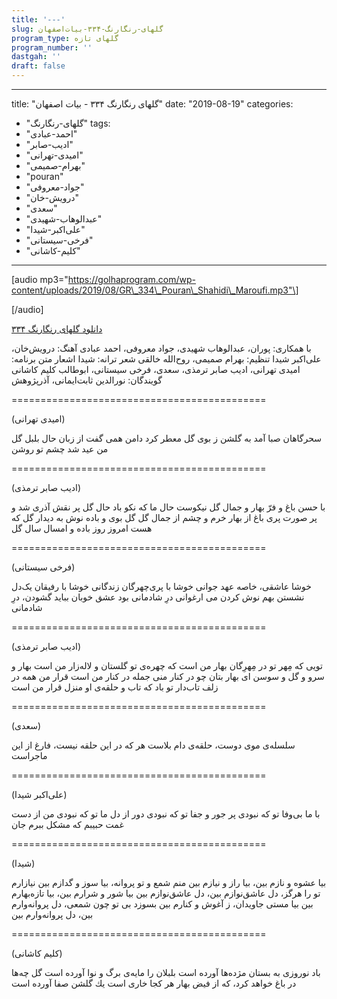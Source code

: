 ```yaml
---
title: '---'
slug: گلهای-رنگارنگ-۳۳۴-بیات‌اصفهان
program_type: گلهای تازه
program_number: ''
dastgah: ''
draft: false
---
```


---
title: "گلهای رنگارنگ ۳۳۴ - بیات اصفهان"
date: "2019-08-19"
categories: 
  - "گلهای-رنگارنگ"
tags: 
  - "احمد-عبادی"
  - "ادیب-صابر"
  - "امیدی-تهرانی"
  - "بهرام-صمیمی"
  - "pouran"
  - "جواد-معروفی"
  - "درویش-خان"
  - "سعدی"
  - "عبدالوهاب-شهیدی"
  - "علی‌اکبر-شیدا"
  - "فرخی-سیستانی"
  - "کلیم-کاشانی"
---

\[audio mp3="https://golhaprogram.com/wp-content/uploads/2019/08/GR\_334\_Pouran\_Shahidi\_Maroufi.mp3"\]

\[/audio\]

[دانلود گلهای رنگارنگ ۳۳۴](https://golhaprogram.com/wp-content/uploads/2019/08/GR_334_Pouran_Shahidi_Maroufi.mp3)

با همکاری: پوران، عبدالوهاب شهیدی، جواد معروفی، احمد عبادی آهنگ: درویش‌خان، علی‌اکبر شیدا تنظیم: بهرام صمیمی، روح‌الله خالقی شعر ترانه: شیدا اشعار متن برنامه: امیدی تهرانی، ادیب صابر ترمذی، سعدی، فرخی سیستانی، ابوطالب کلیم کاشانی گویندگان: نورالدین ثابت‌ایمانی، آذرپژوهش

\============================================

(امیدی تهرانی)

سحرگاهان صبا آمد به گلشن ز بوی گل معطر کرد دامن همی گفت از زبان حال بلبل گل من عید شد چشم تو روشن

\============================================

(ادیب صابر ترمذی)

با حسن باغ و فرّ بهار و جمال گل نیکوست حال ما که نکو باد حال گل پر نقش آذری شد و پر صورت پری باغ از بهار خرم و چشم از جمال گل گل بوی و باده نوش به دیدار گل که هست امروز روز باده و امسال سال گل

\============================================

(فرخی سیستانی)

خوشا عاشقی، خاصه عهد جوانی خوشا با پری‌چهرگان زندگانی خوشا با رفیقان یک‌دل نشستن بهم نوش کردن می ارغوانی درِ شادمانی بود عشق خوبان بباید گشودن، درِ شادمانی

\============================================

(ادیب صابر ترمذی)

تویی که مِهر تو در مِهرِگان بهار من است که چهره‌ی تو گلستان و لاله‌زار من است بهار و سرو و گل و سوسن ای بهار بتان چو در کنار منی جمله در کنار من است قرار من همه در زلف تاب‌دار تو باد که تاب و حلقه‌ی او منزل قرار من است

\============================================

(سعدی)

سلسله‌ی موی دوست، حلقه‌ی دام بلاست هر که در این حلقه نیست، فارغ از این ماجراست

\============================================

(علی‌اکبر شیدا)

با ما بی‌وفا تو که نبودی پر جور و جفا تو که نبودی دور از دل ما تو که نبودی من از دست غمت حبیبم که مشکل ببرم جان

\============================================

(شیدا)

بیا عشوه و نازم بین، بیا راز و نیازم بین منم شمع و تو پروانه، بیا سوز و گدازم بین نیازارم تو را هرگز، دل عاشق‌نوازم بین، دل عاشق‌نوازم بین بیا شور و شرارم بین، بیا تازه‌بهارم بین بیا مستی جاویدان، ز آغوش و کنارم بین بسوزد بی تو چون شمعی، دل پروانه‌وارم بین، دل پروانه‌وارم بین

\============================================

(کلیم کاشانی)

باد نوروزی به بستان مژده‌ها آورده است بلبلان را مایه‌ی برگ و نوا آورده است گل چه‌ها در باغ خواهد کرد، که از فیض بهار هر کجا خاری است یك گلشن صفا آورده است
